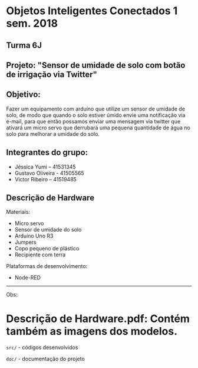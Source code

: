 # Objetos Inteligentes Conectados 1 sem. 2018

## Turma 6J
## Projeto: "Sensor de umidade de solo com botão de irrigação via Twitter"

## Objetivo: 

  Fazer um equipamento com arduíno que utilize um sensor de umidade de solo, de modo que quando o solo estiver úmido envie uma notificação via e-mail, para que então possamos enviar uma mensagem via twitter que ativará um micro servo que derrubará uma pequena quantidade de água no solo para melhorar a umidade do solo.

## Integrantes do grupo:

* Jéssica Yumi – 41531345
* Gustavo Oliveira - 41505565
* Victor Ribeiro – 41519485

## Descrição de Hardware

Materiais: 
* Micro servo
* Sensor de umidade do solo
* Arduíno Uno R3
* Jumpers 
* Copo pequeno de plástico
* Recipiente com terra

Plataformas de desenvolvimento:
* Node-RED


_______________________________________
Obs:

# Descrição de Hardware.pdf: Contém também as imagens dos modelos. 

`src/` - códigos desenvolvidos

`doc/` - documentação do projeto
